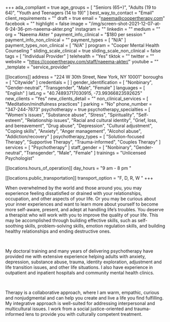 +++
ada_compliant = true
age_groups = [
  "Seniors (65+)",
  "Adults (19 to 64)",
  "Youth and Teenagers (14 to 19)"
]
best_way_to_contact = "Email"
client_requirements = ""
draft = true
email = "naeema@coopertherapy.com"
facebook = ""
highlight = false
image = "/img/screen-shot-2021-12-07-at-6-24-36-pm-naeema-akter.png"
instagram = ""
linkedin = ""
medium = ""
org = "Naeema Akter "
payment_info_clinical = "$180 per session "
payment_info_non_clinical = ""
payment_types = [ "N/A" ]
payment_types_non_clinical = [ "N/A" ]
program = "Cooper Mental Health Counseling "
sliding_scale_clinical = true
sliding_scale_non_clinical = false
tags = [ "Individual Provider" ]
telehealth = "Yes"
tiktok = ""
twitter = ""
website = "https://coopertherapy.com/staff/naeema-akter/"
youtube = ""
_template = "service_provider"

[[locations]]
address = "224 W 30th Street, New York, NY 10001"
boroughs = [ "Citywide" ]
credentials = [ ]
gender_identification = [
  "Nonbinary",
  "Gender-neutral",
  "Transgender",
  "Male",
  "Female"
]
languages = [ "English" ]
latLng = "40.74893717030915, -73.99366823592625"
new_clients = "Yes"
new_clients_detail = ""
non_clinical_services = [ "Meditation/mindfulness practices" ]
parking = "No"
phone_number = "347-244-7873"
psychotherapy = true
psychotherapy_specialties = [
  "Women's issues",
  "Substance abuse",
  "Stress",
  "Spirituality",
  "Self-esteem",
  "Relationship issues",
  "Racial and cultural identity",
  "Grief, loss, and bereavement",
  "Drug abuse",
  "Depression",
  "Cultural adjustment",
  "Coping skills",
  "Anxiety",
  "Anger management",
  "Alcohol abuse",
  "Addiction/recovery"
]
psychotherapy_types = [
  "Solution-focused Therapy",
  "Supportive Therapy",
  "Trauma-informed",
  "Couples Therapy"
]
services = [ "Psychotherapy" ]
staff_gender = [
  "Nonbinary",
  "Gender-neutral",
  "Transgender",
  "Male",
  "Female"
]
trainings = "Unlicensed Psychologist"

  [[locations.hours_of_operation]]
  day_hours = "9 am - 8 pm "

  [[locations.public_transportation]]
  transport_option = "F, D, R, W "
+++

When overwhelmed by the world and those around you, you may experience feeling dissatisfied or drained with your relationships, occupation, and other aspects of your life. Or you may be curious about your inner experiences and want to learn more about yourself to become more self-aware, present, and adept at handling life’s troubles. You deserve a therapist who will work with you to improve the quality of your life. This may be accomplished through building effective skills, such as self-soothing skills, problem-solving skills, emotion regulation skills, and building healthy relationships and ending destructive ones.

<br>

My doctoral training and many years of delivering psychotherapy have provided me with extensive experience helping adults with anxiety, depression, substance abuse, trauma, identity exploration, adjustment and life transition issues, and other life situations. I also have experience in outpatient and inpatient hospitals and community mental health clinics.

<br>

Therapy is a collaborative approach, where I am warm, empathic, curious and nonjudgmental and can help you create and live a life you find fulfilling. My integrative approach is well-suited for addressing interpersonal and multicultural issues. I work from a social justice-oriented and trauma-informed lens to provide you with culturally competent treatment.
